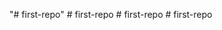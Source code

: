 "# first-repo" 
#   f i r s t - r e p o  
 #   f i r s t - r e p o  
 #   f i r s t - r e p o  
 